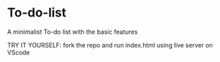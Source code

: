 # To-do-list
A minimalist To-do list with the basic features

TRY IT YOURSELF:
fork the repo and run index.html using live server on VScode
